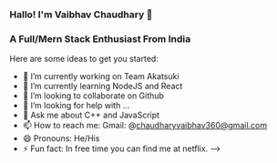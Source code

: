 ### Hallo! I'm Vaibhav Chaudhary 👋
   ### A Full/Mern Stack Enthusiast From India
Here are some ideas to get you started:

- 🔭 I’m currently working on Team Akatsuki
- 🌱 I’m currently learning NodeJS and React
- 👯 I’m looking to collaborate on Github
- 🤔 I’m looking for help with ...
- 💬 Ask me about C++ and JavaScript
- 📫 How to reach me: Gmail: @chaudharyvaibhav360@gmail.com
- 😄 Pronouns: He/His
- ⚡ Fun fact: In free time you can find me at netflix.
-->
